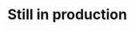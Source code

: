 # Still in production


<!-- @use '../../styles/_variable' as *;
@use '../../styles/_mixins' as *;
@use '../Dashboard/dashboard.scss' as *;

*,
*::before,
*::after{
    @include boxSizing();
    // outline:2px solid red;
}
.report-wrapper{
    @extend .dashboard-wrapper;
    @include flex-space-between();
    gap:25px;
}
.report-graph-wrapper{
    @extend .graphs-wrapper; 
}
.report-mini-wrapper-one{
    width:50%
}
.report-graph-btns{
    @extend .types;
    gap:10px;
    align-items:start;
}
.report-months-btn{
    cursor:pointer;
    border-radius:6px;
    font-size:.9rem;
    font-weight:200;
    background-color:$lightPrimary;
    height:40px;
    @include p-bgd-br();
    outline:none;
    margin-bottom:9px;
    border:none;
}
.report-graphs-btn{
    font-size:.9rem;
    @extend .type-of-graph; 
    height:40px;
    display:flex;
    align-items:center;
}
.report-graph{
    margin-top:0px;
    height:176px;
}
.report-results{
    margin-top:25px;
    width:18ch;
    text-align:center;
    font-size:.8rem;
    margin-inline:auto;
}
.report-amount{
    font-weight:700;
}
.report-months-view{
    margin-bottom:8px;
    font-size:.8rem;
}
.report-monthly-statements{
    @extend .recent-trans;
}
.no-transaction{
    width:fit-content;
    margin-inline:auto;    
    color:$lightTextHover
}
.report-statement{
    @extend .recent-rows;
}
.report-amount-spent-percentage{
    @extend .emoji-box;
}
.report-category-name-date{
    width:200px;
    margin-left:-104px
}
.report-monthly-date{
    font-size:.7rem;
    color:$lightTextHover
}
.report-monthly-category-name{
    font-weight:700;
}
.report-amount-spent{
    width:150px;
    text-align:end
}
.report-mini-wrapper-two{
    width:50%;
}
.report-recents{
    margin-left:7px;
    margin-bottom:20px;
}


import React from 'react'
import Navbar from '../../reusable/navbar/navbar.jsx'
import { useState, useEffect } from 'react'
import './report.scss'
import ChartConfig from '../../utils/chartConfig.jsx';
import LoadingState from '../../reusable/loadingState.jsx'

function Report() {

  const [ monthlyTransactions, setMonthlyTransactions ] = useState([]);
  const [ isLoading, setIsLoading ] = useState(false);
  const [currency, setCurrency] = useState('R');
  const [ graph, setGraph ] = useState('pie')


  // TODO in the JSON file put another array of object that is for for monthly transactions for different months 
    useEffect(() => {
        setIsLoading(true)
        fetch('http://localhost:3002/0')
            .then(res => res.json())
            .then(data => {
                setMonthlyTransactions([...data.recent]);
                setIsLoading(false)
            })
            .catch(err => err)
    }, [])

  return (
    <>
        <div className="report-body">
          <Navbar />
          <div className="report-wrapper">
            <div className="report-mini-wrapper-one">
              <div className="report-graph-wrapper">
                <div className="report-graph-btns">
                  
                    <select name="months" className="report-months-btn">
                      <option value="January">January</option>
                      <option value="February">February</option>
                      <option value="March">March</option>
                      <option value="April">April</option>
                      <option value="May">May</option>
                      <option value="June">June</option>
                      <option value="July">July</option>
                      <option value="August">August</option>
                      <option value="September">September</option>
                      <option value="October">October</option>
                      <option value="November">November</option>
                      <option value="December">December</option>
                    </select>
                  
                  <div className="report-graphs-btn" 
                    onClick={() => graph === 'pie' ? setGraph('bar') : setGraph('pie')}
                    >{graph}
                  </div>
                </div>
                {/* TODO place a graph here */}
                <div className="report-graph">
                  <ChartConfig />
                </div>
                <p className="report-results">You spent 
                  <span className="report-amount"> R4000.00 </span>
                  on all expenses
                </p>
              </div>
              <p className="report-months-view">January 2022</p>
              <div className="report-monthly-statements">
                {isLoading ? 
                <LoadingState /> :
                monthlyTransactions.length === 0 ? 
                <p className="no-transaction">No transaction have been made yet..</p> : 
                monthlyTransactions.map((transaction, index) => 
                  <div key={index}>
                    <div className="report-statement">
                      <div className="report-amount-spent-percentage" 
                        style={{backgroundColor: transaction.emojiBgdColor}}
                        >{transaction.categoryEmoji}
                      </div>
                      <div className="report-category-name-date">
                        <p className="report-monthly-date">{ transaction.date }</p>
                        <p className="report-monthly-category-name">{ transaction.exampleName }</p>
                      </div>
                      <div className="report-amount-spent">
                        <span className="report-currency">{currency}</span>
                        { transaction.amountSpend }
                      </div>
                    </div>
                  </div>
                )}
              </div>
            </div>

            
            <div className="report-mini-wrapper-two">
              <p className="report-recents">Recent</p>
              <div className="report-recents-statement">
                {isLoading ? 
                <LoadingState /> :
                monthlyTransactions.length === 0 ? 
                <p className="no-transaction">No transaction have been made yet..</p> : 
                monthlyTransactions.map((transaction, index) => 
                  <div key={index}>
                    <div className="report-statement">
                      <div className="report-amount-spent-percentage" 
                        style={{backgroundColor: transaction.emojiBgdColor}}>
                        {transaction.categoryEmoji}
                        </div>
                      <div className="report-category-name-date">
                        <p className="report-monthly-date">{ transaction.date }</p>
                        <p className="report-monthly-category-name">{ transaction.exampleName }</p>
                      </div>
                      <div className="report-amount-spent">
                        <span className="report-currency">{currency}</span>
                        { transaction.amountSpend }
                      </div>
                    </div>
                  </div>
                )}
              </div>
            </div>
          </div>
        </div>
    </>
  )
}

export default Report    -->